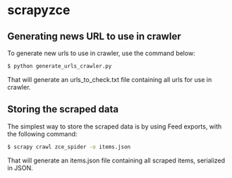 # scrapyzce

Generating news URL to use in crawler
-------------------------------------

To generate new urls to use in crawler, use the command below:

```bash
$ python generate_urls_crawler.py
```

That will generate an urls_to_check.txt file containing all urls for use in 
crawler.

Storing the scraped data
-------------------------

The simplest way to store the scraped data is by using Feed exports, 
with the following command:

```bash
$ scrapy crawl zce_spider -o items.json
```

That will generate an items.json file containing all scraped items, serialized 
in JSON.
